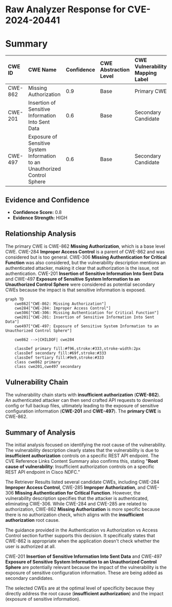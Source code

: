 # Raw Analyzer Response for CVE-2024-20441

# Summary
| CWE ID  | CWE Name                                                       | Confidence | CWE Abstraction Level | CWE Vulnerability Mapping Label | CWE-Vulnerability Mapping Notes |
| :------- | :------------------------------------------------------------- | :--------- | :-------------------- | :------------------------------ | :------------------------------ |
| CWE-862 | Missing Authorization                                          | 0.9        | Base                  | Primary CWE                     | Allowed                       |
| CWE-201 | Insertion of Sensitive Information Into Sent Data              | 0.6        | Base                  | Secondary Candidate             | Allowed                       |
| CWE-497 | Exposure of Sensitive System Information to an Unauthorized Control Sphere | 0.6        | Base                  | Secondary Candidate             | Allowed                       |

## Evidence and Confidence

*   **Confidence Score:** 0.8
*   **Evidence Strength:** HIGH

## Relationship Analysis

The primary CWE is CWE-862 **Missing Authorization**, which is a base level CWE. CWE-284 **Improper Access Control** is a parent of CWE-862 and was considered but is too general. CWE-306 **Missing Authentication for Critical Function** was also considered, but the vulnerability description mentions an authenticated attacker, making it clear that authorization is the issue, not authentication. CWE-201 **Insertion of Sensitive Information Into Sent Data** and CWE-497 **Exposure of Sensitive System Information to an Unauthorized Control Sphere** were considered as potential secondary CWEs because the impact is that sensitive information is exposed.

```mermaid
graph TD
    cwe862["CWE-862: Missing Authorization"]
    cwe284["CWE-284: Improper Access Control"]
    cwe306["CWE-306: Missing Authentication for Critical Function"]
    cwe201["CWE-201: Insertion of Sensitive Information Into Sent Data"]
    cwe497["CWE-497: Exposure of Sensitive System Information to an Unauthorized Control Sphere"]

    cwe862 -->|CHILDOF| cwe284

    classDef primary fill:#f96,stroke:#333,stroke-width:2px
    classDef secondary fill:#69f,stroke:#333
    classDef tertiary fill:#9e9,stroke:#333
    class cwe862 primary
    class cwe201,cwe497 secondary
```

## Vulnerability Chain

The vulnerability chain starts with **insufficient authorization** (**CWE-862**). An authenticated attacker can then send crafted API requests to download config or full backup files, ultimately leading to the exposure of sensitive configuration information (**CWE-201** and **CWE-497**). The **primary CWE** is CWE-862.

## Summary of Analysis

The initial analysis focused on identifying the root cause of the vulnerability. The vulnerability description clearly states that the vulnerability is due to **insufficient authorization** controls on a specific REST API endpoint. The CVE Reference Links Content Summary also confirms this, stating "**Root cause of vulnerability**: Insufficient authorization controls on a specific REST API endpoint in Cisco NDFC."

The Retriever Results listed several candidate CWEs, including CWE-284 **Improper Access Control**, CWE-285 **Improper Authorization**, and CWE-306 **Missing Authentication for Critical Function**. However, the vulnerability description specifies that the attacker is authenticated, eliminating CWE-306. While CWE-284 and CWE-285 are related to authorization, CWE-862 **Missing Authorization** is more specific because there is no authorization check, which aligns with the **insufficient authorization** root cause.

The guidance provided in the Authentication vs Authorization vs Access Control section further supports this decision. It specifically states that CWE-862 is appropriate when the application doesn't check whether the user is authorized at all.

CWE-201 **Insertion of Sensitive Information Into Sent Data** and CWE-497 **Exposure of Sensitive System Information to an Unauthorized Control Sphere** are potentially relevant because the impact of the vulnerability is the exposure of sensitive configuration information. These are being added as secondary candidates.

The selected CWEs are at the optimal level of specificity because they directly address the root cause (**insufficient authorization**) and the impact (exposure of sensitive information).